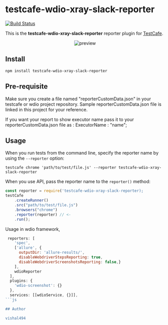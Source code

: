 # testcafe-wdio-xray-slack-reporter

[![Build Status](https://travis-ci.org/vishal494/testcafe-wdio-xray-slack-reporter.svg)](https://travis-ci.org/vramesh/testcafe-wdio-xray-slack-reporter)

This is the **testcafe-wdio-xray-slack-reporter** reporter plugin for [TestCafe](http://devexpress.github.io/testcafe).

<p align="center">
    <img src="https://github.com/vishal494/testcafe-wdio-xray-slack-reporter/master/media/preview.png" alt="preview" />
</p>

## Install

```
npm install testcafe-wdio-xray-slack-reporter
```

## Pre-requisite

Make sure you create a file named "reporterCustomData.json" in your testcafe or wdio project repository.
Sample reporterCustomData.json file is linked in this project for your reference.

If you want your report to show executor name pass it to your reporterCustomData.json file as
<key> : <Value>
ExecutorName : "name";

## Usage

When you run tests from the command line, specify the reporter name by using the `--reporter` option:

```
testcafe chrome 'path/to/test/file.js' --reporter testcafe-wdio-xray-slack-reporter
```

When you use API, pass the reporter name to the `reporter()` method:

```js
const reporter = require('testcafe-wdio-xray-slack-reporter);
testCafe
    .createRunner()
    .src("path/to/test/file.js")
    .browsers("chrome")
    .reporter(reporter) // <-
    .run();
```

Usage in wdio framework,

```js
 reporters: [
    'spec',
    ['allure', {
      outputDir: 'allure-results/',
      disableWebdriverStepsReporting: true,
      disableWebdriverScreenshotsReporting: false,}
    ],
    wdioReporter
  ],
  plugins: {
    'wdio-screenshot': {}
  },
  services: [[wdioService, {}]],
```js

## Author

vishal494
